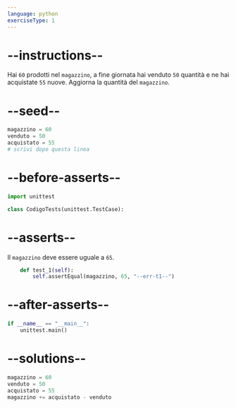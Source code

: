```yaml
---
language: python
exerciseType: 1
---
```


# --instructions--

Hai `60` prodotti nel `magazzino`, a fine giornata hai venduto `50` quantità e ne hai acquistate `55` nuove.
Aggiorna la quantità del `magazzino`.

# --seed--

```python
magazzino = 60
venduto = 50
acquistato = 55
# scrivi dopo questa linea

```

# --before-asserts--

```python
import unittest

class CodigoTests(unittest.TestCase):
```

# --asserts--

Il `magazzino` deve essere uguale a `65`.

```python
    def test_1(self):
        self.assertEqual(magazzino, 65, "--err-t1--")
```

# --after-asserts--

```python
if __name__ == "__main__":
    unittest.main()
```

# --solutions--

```python
magazzino = 60
venduto = 50
acquistato = 55
magazzino += acquistato - venduto
```
